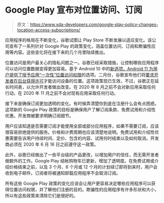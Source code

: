 # Google Play 宣布对位置访问、订阅

> 原文：<https://www.xda-developers.com/google-play-policy-changes-location-access-subscriptions/>

应用程序的格局在不断变化，谷歌试图让 Play Store 不断发展以适应变化。该公司宣布了一系列针对 Google Play 的政策变化，涵盖位置访问、订阅和欺骗性应用等内容。这些变化将在接下来的几个月里陆续推出。

位置访问是用户最关心的隐私问题之一。谷歌已经采取措施，让控制哪些应用程序可以访问位置数据变得更加容易。基于 Android 10 中的[新选项，Android 11 为用户提供了授予应用](https://www.xda-developers.com/android-q-privacy-permission-controls/)[“一次性”位置访问权限](https://www.xda-developers.com/android-11-developer-preview-privacy-security-features-changes/)的选项。二月份，谷歌宣布他们将[要求开发者在后台获得许可](https://www.xda-developers.com/android-apps-background-location-google-approval/)才能访问设备的位置。这项政策现已生效，不过，谷歌正在延长时间表，以允许开发者做出改变。在 2020 年 8 月之前不会对新应用采取任何行动，在 2020 年 11 月之前不会对现有应用采取任何行动。

接下来是确保订阅更加透明的变化。有时候弄清楚你到底在注册什么会有点困惑。这项新的 Google Play 政策的目标是确保用户了解订阅条款、免费试用和介绍性优惠。开发商被要求明确订阅细节。

用户应该知道是否需要订阅才能使用全部或部分应用程序，如果不需要订阅，应该很容易拒绝提供的服务。价格和计费周期也应该清楚地说明。免费试用和介绍性优惠需要告诉用户持续时间、定价、包含的内容、试用何时结束以及如何取消。开发商必须在 2020 年 6 月 16 日之前遵守这一政策。

此外，谷歌已经做出了一些平台级的产品更改，以增加用户的信任，而无需开发者做额外的工作。Google Play 结帐购物车已更新，增加了透明度。在免费试用或介绍价格结束之前，以及 3 个月、6 个月或 12 个月的计划续订即将到来时，用户会收到电子邮件。订阅者将被通知卸载应用程序不会取消订阅。

所有这些 Google Play 政策的变化应该会让用户更容易决定哪些应用程序可以获得位置访问权限，并了解他们注册的目的。欺骗性的应用程序有许多形状和大小，所以有这些政策来清除它们是很好的。